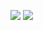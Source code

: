 ![](https://github.com/lulab/exRNA/blob/master/docs/FAQ/FAQ_picture/ExiSEQ%20RNA%20spike-in/1.png)
![](https://github.com/lulab/exRNA/blob/master/docs/FAQ/FAQ_picture/ExiSEQ%20RNA%20spike-in/2.png)
